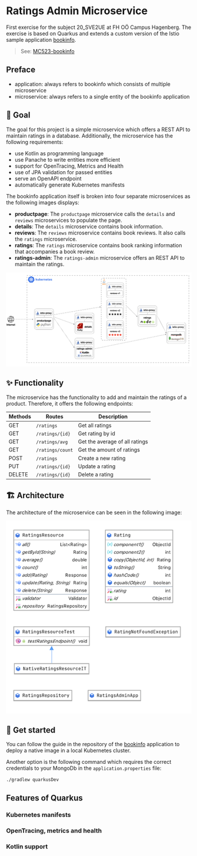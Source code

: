 # Ratings Admin Microservice

First exercise for the subject 20_SVE2UE at FH OÖ Campus Hagenberg. The exercise is based on Quarkus and extends a custom version of the Istio sample application [bookinfo](https://github.com/istio/istio/tree/master/samples/bookinfo).
> See: [MC523-bookinfo](https://github.com/ammerzon/MC523-bookinfo)

## Preface

* application: always refers to bookinfo which consists of multiple microservice
* microservice: always refers to a single entity of the bookinfo application

## 🚩 Goal
The goal for this project is a simple microservice which offers a REST API to maintain ratings in a database. Additionally, the microservice has the following requirements:

* use Kotlin as programming language
* use Panache to write entities more efficient
* support for OpenTracing, Metrics and Health
* use of JPA validation for passed entities
* serve an OpenAPI endpoint
* automatically generate Kubernetes manifests

The bookinfo application itself is broken into four separate microservices as the following images displays:

* **productpage**: The ``productpage`` microservice calls the ``details`` and ``reviews`` microservices to populate the page.
* **details**: The ``details`` microservice contains book information.
* **reviews**: The ``reviews`` microservice contains book reviews. It also calls the ``ratings`` microservice.
* **ratings**: The ``ratings`` microservice contains book ranking information that accompanies a book review.
* **ratings-admin**: The ``ratings-admin`` microservice offers an REST API to maintain the ratings.

![](.github/architecture.png)

## ✨ Functionality

The microservice has the functionality to add and maintain the ratings of a product. Therefore, it offers the following endpoints:

| Methods | Routes           | Description                    |
|---------|------------------|--------------------------------|
| GET     | `/ratings`       | Get all ratings                |
| GET     | `/ratings/{id}`  | Get rating by id               |
| GET     | `/ratings/avg`   | Get the average of all ratings |
| GET     | `/ratings/count` | Get the amount of ratings      |
| POST    | `/ratings`       | Create a new rating            |
| PUT     | `/ratings/{id}`  | Update a rating                |
| DELETE  | `/ratings/{id}`  | Delete a rating                |

## 🏗 Architecture 

The architecture of the microservice can be seen in the following image:

![](.github/cld.png)

## 🚀 Get started

You can follow the guide in the repository of the [bookinfo](https://github.com/ammerzon/MC523-bookinfo) application to deploy a native image in a local Kubernetes cluster.

Another option is the following command which requires the correct credentials to your MongoDb in the `application.properties` file:
```shell
./gradlew quarkusDev
```

## Features of Quarkus

### Kubernetes manifests

### OpenTracing, metrics and health

### Kotlin support

